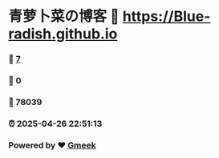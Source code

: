 # 青萝卜菜の博客 :link: https://Blue-radish.github.io 
### :page_facing_up: [7](https://Blue-radish.github.io/tag.html) 
### :speech_balloon: 0 
### :hibiscus: 78039 
### :alarm_clock: 2025-04-26 22:51:13 
### Powered by :heart: [Gmeek](https://github.com/Meekdai/Gmeek)
